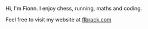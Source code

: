 Hi, I'm Fionn. I enjoy chess, running, maths and coding.

Feel free to visit my website at [flbrack.com](https://flbrack.com)

<!---
flbrack/flbrack is a ✨ special ✨ repository because its `README.md` (this file) appears on your GitHub profile.
You can click the Preview link to take a look at your changes.
--->
